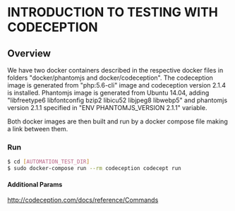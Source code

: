 # INTRODUCTION TO TESTING WITH CODECEPTION

## Overview
We have two docker containers described in the respective docker files in folders "docker/phantomjs and docker/codeception". The codeception image is generated from "php:5.6-cli" image and codeception version 2.1.4 is installed.  Phantomjs image is generated from Ubuntu 14.04, adding "libfreetype6 libfontconfig bzip2 libicu52 libjpeg8 libwebp5" and phantomjs version 2.1.1 specified in "ENV PHANTOMJS_VERSION 2.1.1" variable.

Both docker images are then built and run by a docker compose file making a link between them.

### Run

```sh
$ cd [AUTOMATION_TEST_DIR]
$ sudo docker-compose run --rm codeception codecept run
```

#### Additional Params
http://codeception.com/docs/reference/Commands

